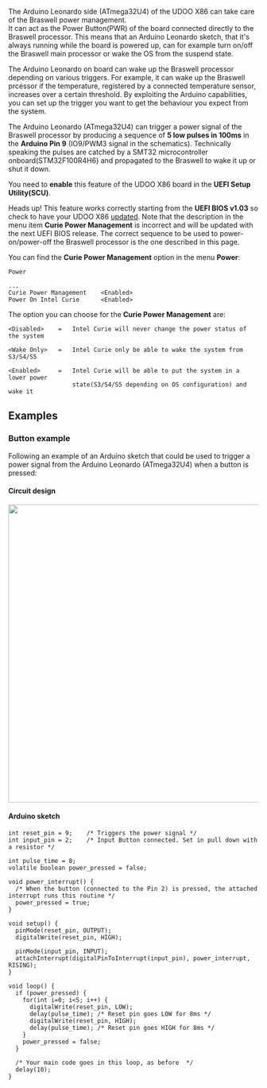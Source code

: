 The Arduino Leonardo side (ATmega32U4) of the UDOO X86 can take care of the Braswell power management.  
It can act as the Power Button(PWR) of the board connected directly to the Braswell processor. This means that an Arduino Leonardo sketch, that it's always running while the board is powered up, can for example turn on/off the Braswell main processor or wake the OS from the suspend state.

The Arduino Leonardo on board can wake up the Braswell processor depending on various triggers. For example, it can wake up the Braswell prcessor if the temperature, registered by a connected temperature sensor, increases over a certain threshold. By exploiting the Arduino capabilities, you can set up the trigger you want to get the behaviour you expect from the system.

The Arduino Leonardo (ATmega32U4) can trigger a power signal of the Braswell processor by producing a sequence of **5 low pulses in 100ms** in the **Arduino Pin 9** (IO9/PWM3 signal in the schematics). Technically speaking the pulses are catched by a SMT32 microcontroller onboard(STM32F100R4H6) and propagated to the Braswell to wake it up or shut it down.

You need to **enable** this feature of the UDOO X86 board in the **UEFI Setup Utility(SCU)**.  

<span class="label label-warning">Heads up!</span> This feature works correctly starting from the **UEFI BIOS v1.03** so check to have your UDOO X86 [updated](!/Advanced_Topics/UEFI_update). Note that the description in the menu item **Curie Power Management** is incorrect and will be updated with the next UEFI BIOS release. The correct sequence to be used to power-on/power-off the Braswell processor is the one described in this page.

You can find the **Curie Power Management** option in the menu **Power**:

    Power

    ...
    Curie Power Management    <Enabled>
    Power On Intel Curie      <Enabled>


The option you can choose for the **Curie Power Management** are:

    <Disabled>    =   Intel Curie will never change the power status of the system

    <Wake Only>   =   Intel Curie only be able to wake the system from S3/S4/S5

    <Enabled>     =   Intel Curie will be able to put the system in a lower power
                      state(S3/S4/S5 depending on OS configuration) and wake it

## Examples

### Button example

Following an example of an Arduino sketch that could be used to trigger a power signal from the Arduino Leonardo (ATmega32U4) when a button is pressed:

#### Circuit design

<a href="../img/x86_power_mng_circuit.png" target="_blank"><img style="width:600px; " src="../img/x86_power_mng_circuit.png"></a>

#### Arduino sketch

```
int reset_pin = 9;    /* Triggers the power signal */
int input_pin = 2;    /* Input Button connected. Set in pull down with a resistor */

int pulse_time = 8;
volatile boolean power_pressed = false;

void power_interrupt() {
  /* When the button (connected to the Pin 2) is pressed, the attached interrupt runs this routine */
  power_pressed = true;
}

void setup() {
  pinMode(reset_pin, OUTPUT);
  digitalWrite(reset_pin, HIGH);

  pinMode(input_pin, INPUT);
  attachInterrupt(digitalPinToInterrupt(input_pin), power_interrupt, RISING);
}

void loop() {
  if (power_pressed) {
    for(int i=0; i<5; i++) {
      digitalWrite(reset_pin, LOW);
      delay(pulse_time); /* Reset pin goes LOW for 8ms */
      digitalWrite(reset_pin, HIGH);
      delay(pulse_time); /* Reset pin goes HIGH for 8ms */
    }
    power_pressed = false;
  }

  /* Your main code goes in this loop, as before  */
  delay(10);
}
```
